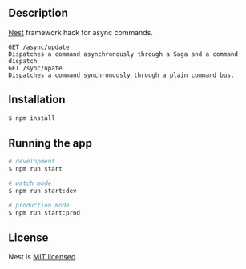 
## Description

[Nest](https://github.com/nestjs/nest) framework hack for async commands.

```
GET /async/update
Dispatches a command asynchronously through a Saga and a command dispatch
GET /sync/upate 
Dispatches a command synchronously through a plain command bus.

```

## Installation

```bash
$ npm install
```

## Running the app

```bash
# development
$ npm run start

# watch mode
$ npm run start:dev

# production mode
$ npm run start:prod
```


## License

Nest is [MIT licensed](LICENSE).

